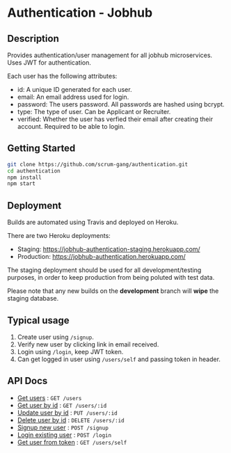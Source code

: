 # Authentication - Jobhub

## Description

Provides authentication/user management for all jobhub microservices. Uses JWT for authentication.

Each user has the following attributes:

- id: A unique ID generated for each user.
- email: An email address used for login.
- password: The users password. All passwords are hashed using bcrypt.
- type: The type of user. Can be Applicant or Recruiter.
- verified: Whether the user has verfied their email after creating their account. Required to be able to login.

## Getting Started

```bash
git clone https://github.com/scrum-gang/authentication.git
cd authentication
npm install
npm start
```

## Deployment

Builds are automated using Travis and deployed on Heroku.

There are two Heroku deployments:

- Staging: <https://jobhub-authentication-staging.herokuapp.com/>
- Production: <https://jobhub-authentication.herokuapp.com/>

The staging deployment should be used for all development/testing purposes, in order to keep production from being poluted with test data.

Please note that any new builds on the **development** branch will **wipe** the staging database.

## Typical usage

1. Create user using `/signup`.
2. Verify new user by clicking link in email received.
3. Login using `/login`, keep JWT token.
4. Can get logged in user using `/users/self` and passing token in header.

## API Docs

- [Get users](doc/getUsers.md) : `GET /users`
- [Get user by id](doc/getUserID.md) : `GET /users/:id`
- [Update user by id](doc/putUser.md) : `PUT /users/:id`
- [Delete user by id](doc/deleteUser.md) : `DELETE /users/:id`
- [Signup new user](doc/signup.md) : `POST /signup`
- [Login existing user](doc/login.md) : `POST /login`
- [Get user from token](doc/self.md) : `GET /users/self`
